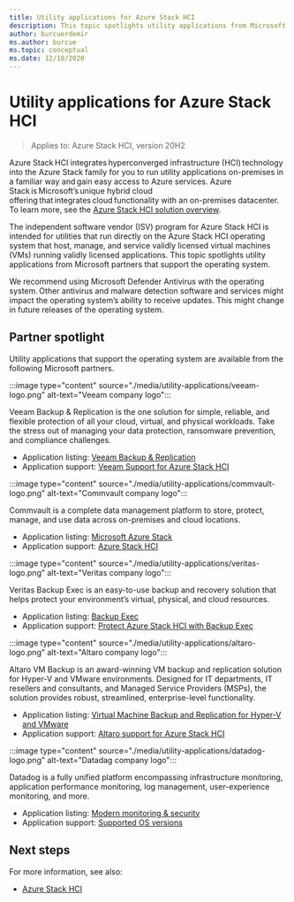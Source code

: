 ```yaml
---
title: Utility applications for Azure Stack HCI
description: This topic spotlights utility applications from Microsoft partners that support the Azure Stack HCI operating system.
author: burcuerdemir
ms.author: burcue
ms.topic: conceptual
ms.date: 12/10/2020
---
```


# Utility applications for Azure Stack HCI

>Applies to: Azure Stack HCI, version 20H2

Azure Stack HCI integrates hyperconverged infrastructure (HCI) technology into the Azure Stack family for you to run utility applications on-premises in a familiar way and gain easy access to Azure services. Azure Stack is Microsoft’s unique hybrid cloud offering that integrates cloud functionality with an on-premises datacenter. To learn more, see the [Azure Stack HCI solution overview](../overview.md).

The independent software vendor (ISV) program for Azure Stack HCI is intended for utilities that run directly on the Azure Stack HCI operating system that host, manage, and service validly licensed virtual machines (VMs) running validly licensed applications. This topic spotlights utility applications from Microsoft partners that support the operating system.

We recommend using Microsoft Defender Antivirus with the operating system. Other antivirus and malware detection software and services might impact the operating system’s ability to receive updates. This might change in future releases of the operating system.

## Partner spotlight
Utility applications that support the operating system are available from the following Microsoft partners.

:::image type="content" source="./media/utility-applications/veeam-logo.png" alt-text="Veeam company logo":::

Veeam Backup & Replication is the one solution for simple, reliable, and flexible protection of all your cloud, virtual, and physical workloads. Take the stress out of managing your data protection, ransomware prevention, and compliance challenges.

- Application listing: [Veeam Backup & Replication](https://www.veeam.com/vm-backup-recovery-replication-software.html)
- Application support: [Veeam Support for Azure Stack HCI](https://www.veeam.com/kb4047)

:::image type="content" source="./media/utility-applications/commvault-logo.png" alt-text="Commvault company logo":::

Commvault is a complete data management platform to store, protect, manage, and use data across on-premises and cloud locations.

- Application listing: [Microsoft Azure Stack](https://www.commvault.com/supported-technologies/microsoft/azurestack)
- Application support: [Azure Stack HCI](https://documentation.commvault.com/11.21/essential/132799_microsoft_azure_stack_hci.html)

:::image type="content" source="./media/utility-applications/veritas-logo.png" alt-text="Veritas company logo":::

Veritas Backup Exec is an easy-to-use backup and recovery solution that helps protect your environment’s  virtual, physical, and cloud resources.

- Application listing: [Backup Exec](https://www.veritas.com/protection/backup-exec)
- Application support: [Protect Azure Stack HCI with Backup Exec](https://www.veritas.com/support/en_US/article.100048860)

:::image type="content" source="./media/utility-applications/altaro-logo.png" alt-text="Altaro company logo":::

Altaro VM Backup is an award-winning VM backup and replication solution for Hyper-V and VMware environments. Designed for IT departments, IT resellers and consultants, and Managed Service Providers (MSPs), the solution provides robust, streamlined, enterprise-level functionality.

- Application listing: [Virtual Machine Backup and Replication for Hyper-V and VMware](https://www.altaro.com/vm-backup/)
- Application support: [Altaro support for Azure Stack HCI](https://www.altaro.com/news/single/News-Altaro-applies-its-expertise-in-Hyper-V-backup-to-support-Microsoft.php)

:::image type="content" source="./media/utility-applications/datadog-logo.png" alt-text="Datadag company logo":::

Datadog is a fully unified platform encompassing infrastructure monitoring, application performance monitoring, log management, user-experience monitoring, and more.

- Application listing: [Modern monitoring & security](https://www.datadoghq.com/)
- Application support: [Supported OS versions](https://docs.datadoghq.com/agent/basic_agent_usage/?tab=agentv6v7#supported-os-versions)

## Next steps
For more information, see also:
- [Azure Stack HCI](https://azure.microsoft.com/products/azure-stack/hci/)
